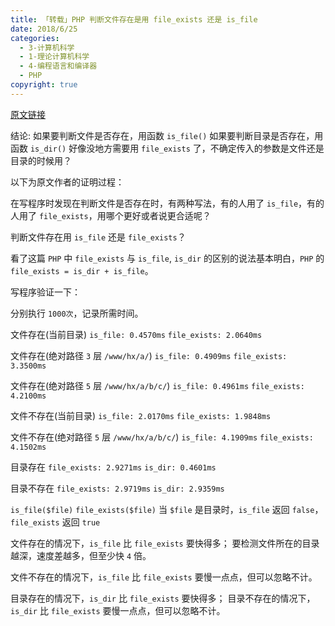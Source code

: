 ```yaml
---
title: 「转载」PHP 判断文件存在是用 file_exists 还是 is_file
date: 2018/6/25
categories:
  - 3-计算机科学
  - 1-理论计算机科学
  - 4-编程语言和编译器
  - PHP
copyright: true
---
```


[原文链接](https://blog.csdn.net/zmzwll1314/article/details/51550016)

结论:
如果要判断文件是否存在，用函数 `is_file()`
如果要判断目录是否存在，用函数 `is_dir()`
好像没地方需要用 `file_exists` 了，不确定传入的参数是文件还是目录的时候用？

以下为原文作者的证明过程：

在写程序时发现在判断文件是否存在时，有两种写法，有的人用了 `is_file`，有的人用了 `file_exists`，用哪个更好或者说更合适呢？

判断文件存在用 `is_file` 还是 `file_exists`？

看了这篇 `PHP` 中 `file_exists` 与 `is_file`, `is_dir` 的区别的说法基本明白，`PHP` 的 `file_exists = is_dir + is_file`。

写程序验证一下：

分别执行 `1000次`，记录所需时间。

文件存在(当前目录)
`is_file: 0.4570ms`
`file_exists: 2.0640ms`

文件存在(绝对路径 `3` 层 `/www/hx/a/`)
`is_file: 0.4909ms`
`file_exists: 3.3500ms`

文件存在(绝对路径 `5` 层 `/www/hx/a/b/c/`)
`is_file: 0.4961ms`
`file_exists: 4.2100ms`

文件不存在(当前目录)
`is_file: 2.0170ms`
`file_exists: 1.9848ms`

文件不存在(绝对路径 `5` 层 `/www/hx/a/b/c/`)
`is_file: 4.1909ms`
`file_exists: 4.1502ms`

目录存在
`file_exists: 2.9271ms`
`is_dir: 0.4601ms`

目录不存在
`file_exists: 2.9719ms`
`is_dir: 2.9359ms`

`is_file($file)`
`file_exists($file)`
当 `$file` 是目录时，`is_file` 返回 `false`，`file_exists` 返回 `true`

文件存在的情况下，`is_file` 比 `file_exists` 要快得多；
要检测文件所在的目录越深，速度差越多，但至少快 `4` 倍。

文件不存在的情况下，`is_file` 比 `file_exists` 要慢一点点，但可以忽略不计。

目录存在的情况下，`is_dir` 比 `file_exists` 要快得多；
目录不存在的情况下，`is_dir` 比 `file_exists` 要慢一点点，但可以忽略不计。